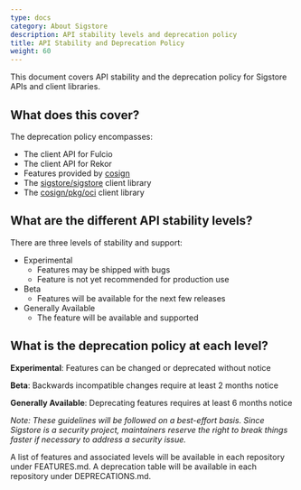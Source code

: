 ```yaml
---
type: docs
category: About Sigstore
description: API stability levels and deprecation policy
title: API Stability and Deprecation Policy
weight: 60
---
```


This document covers API stability and the deprecation policy for Sigstore APIs and client libraries.

## What does this cover?

The deprecation policy encompasses:
* The client API for Fulcio
* The client API for Rekor
* Features provided by [cosign](https://github.com/sigstore/cosign)
* The [sigstore/sigstore](https://github.com/sigstore/sigstore) client library
* The [cosign/pkg/oci](https://github.com/sigstore/cosign/tree/main/pkg/oci) client library

## What are the different API stability levels?

There are three levels of stability and support:

* Experimental
    * Features may be shipped with bugs
    * Feature is not yet recommended for production use
* Beta
    * Features will be available for the next few releases
* Generally Available
    * The feature will be available and supported 

## What is the deprecation policy at each level?

**Experimental**: Features can be changed or deprecated without notice

**Beta**: Backwards incompatible changes require at least 2 months notice

**Generally Available**: Deprecating features requires at least 6 months notice

_Note: These guidelines will be followed on a best-effort basis.
Since Sigstore is a security project, maintainers reserve the right to break things faster if necessary to address a security issue._

A list of features and associated levels will be available in each repository under FEATURES.md.
A deprecation table will be available in each repository under DEPRECATIONS.md.
